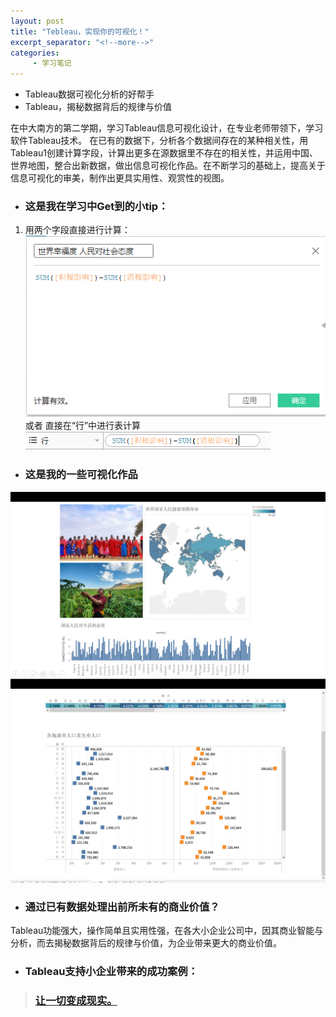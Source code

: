 ```yaml
---
layout: post
title: "Tebleau，实现你的可视化！"
excerpt_separator: "<!--more-->"
categories:
     - 学习笔记
---
```


+ Tableau数据可视化分析的好帮手
+ Tableau，揭秘数据背后的规律与价值
<!--more-->


在中大南方的第二学期，学习Tableau信息可视化设计，在专业老师带领下，学习软件Tableau技术。
在已有的数据下，分析各个数据间存在的某种相关性，用Tableau1创建计算字段，计算出更多在源数据里不存在的相关性，并运用中国、世界地图，整合出新数据，做出信息可视化作品。在不断学习的基础上，提高关于信息可视化的审美，制作出更具实用性、观赏性的视图。
+ ### 这是我在学习中Get到的小tip：

1. 用两个字段直接进行计算：
![Alt text](/assets/images/tableau_sum.jpg)
或者 直接在“行”中进行表计算 
![Alt text](/assets/images/tableau_tip.jpg)
+ ### 这是我的一些可视化作品
![Alt text](/assets/images/tableau_pit.jpg)
![Alt text](/assets/images/tableau_work.jpg)

+ ### 通过已有数据处理出前所未有的商业价值？
Tableau功能强大，操作简单且实用性强，在各大小企业公司中，因其商业智能与分析，而去揭秘数据背后的规律与价值，为企业带来更大的商业价值。

+ ### Tableau支持小企业带来的成功案例：
> ### [让一切变成现实。](https://www.tableau.com/zh-cn/solutions/customer/small-business-flexibility-life-tableau)
